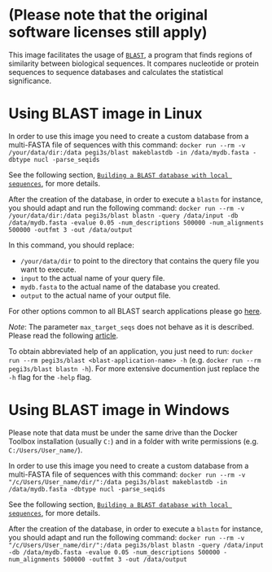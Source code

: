 # (Please note that the original software licenses still apply)

This image facilitates the usage of [`BLAST`](https://blast.ncbi.nlm.nih.gov/Blast.cgi), a program that finds regions of similarity between biological sequences. It compares nucleotide or protein sequences to sequence databases and calculates the statistical significance.

# Using BLAST image in Linux

In order to use this image you need to create a custom database from a multi-FASTA file of sequences with this command: `docker run --rm -v /your/data/dir:/data pegi3s/blast makeblastdb -in /data/mydb.fasta -dbtype nucl -parse_seqids`

See the following section, [`Building a BLAST database with local sequences`](https://www.ncbi.nlm.nih.gov/books/NBK279688/), for more details.

After the creation of the database, in order to execute a `blastn` for instance, you should adapt and run the following command: `docker run --rm -v /your/data/dir:/data pegi3s/blast blastn -query /data/input -db /data/mydb.fasta -evalue 0.05 -num_descriptions 500000 -num_alignments 500000 -outfmt 3 -out /data/output`

In this command, you should replace:
- `/your/data/dir` to point to the directory that contains the query file you want to execute.
- `input` to the actual name of your query file.
- `mydb.fasta` to the actual name of the database you created.
- `output` to the actual name of your output file.

For other options common to all BLAST search applications please go [here](https://www.ncbi.nlm.nih.gov/books/NBK279684/).

*Note*: The parameter `max_target_seqs` does not behave as it is described. Please read the following [article](https://academic.oup.com/bioinformatics/advance-article/doi/10.1093/bioinformatics/bty833/5106166).

To obtain abbreviated help of an application, you just need to run: `docker run --rm pegi3s/blast <blast-application-name> -h` (e.g. `docker run --rm pegi3s/blast blastn -h`). For more extensive documention just replace the `-h` flag for the `-help` flag. 

# Using BLAST image in Windows

Please note that data must be under the same drive than the Docker Toolbox installation (usually `C:`) and in a folder with write permissions (e.g. `C:/Users/User_name/`).

In order to use this image you need to create a custom database from a multi-FASTA file of sequences with this command: `docker run --rm -v "/c/Users/User_name/dir/":/data pegi3s/blast makeblastdb -in /data/mydb.fasta -dbtype nucl -parse_seqids`

See the following section, [`Building a BLAST database with local sequences`](https://www.ncbi.nlm.nih.gov/books/NBK279688/), for more details.

After the creation of the database, in order to execute a `blastn` for instance, you should adapt and run the following command: `docker run --rm -v "/c/Users/User_name/dir/":/data pegi3s/blast blastn -query /data/input -db /data/mydb.fasta -evalue 0.05 -num_descriptions 500000 -num_alignments 500000 -outfmt 3 -out /data/output`
